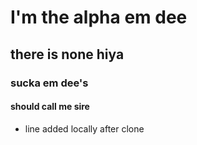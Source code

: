 # I'm the alpha em dee
## there is none hiya
### sucka em dee's 
#### should call me sire


- line added locally after clone